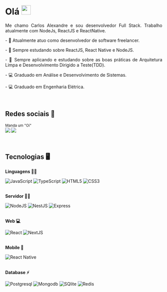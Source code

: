 # Olá <img src="https://raw.githubusercontent.com/kaueMarques/kaueMarques/master/hi.gif" height="30px">
<p align="justify">
  Me chamo Carlos Alexandre e sou desenvolvedor Full Stack. Trabalho atualmente com NodeJs, ReactJS e ReactNative. 
</p>
<p align="justify">
   - 🔭 Atualmente atuo como desenvolvedor de software freelancer.
</p>
<p align="justify">
   - 🌱 Sempre estudando sobre ReactJS, React Native e NodeJS.
</p>
<p align="justify">
   - 🌱 Sempre aplicando e estudando sobre as boas práticas de Arquitetura Limpa e Desenvolvimento Dirigido a Teste(TDD).
</p>
<p align="justify">
   - 💻 Graduado em Análise e Desenvolvimento de Sistemas. 
</p>
<p align="justify">
   - 💻 Graduado em Engenharia Elétrica.
</p>

<br />


## Redes sociais 🔌
<sub>Manda um "Oi" <br>
[<img src="https://img.shields.io/badge/linkedin-%230077B5.svg?&style=for-the-badge&logo=linkedin&logoColor=white&theme=dark" />](https://www.linkedin.com/in/carlosallexandre/) 
[<img src="https://img.shields.io/badge/Gmail-red?&style=for-the-badge&logo=Gmail&logoColor=white&theme=dark&link=mailto:carlos_costarodrigues@outlook'.com">](mailto:carlos_costarodrigues@outlook'.com)   
</sub> 

<br />

## Tecnologias 🖥

<p align="justify">
  
<div>
  
  <strong> Linguagens 👨‍💻 </strong>

  <img alt="JavaScript" src="https://img.shields.io/badge/javascript%20-%23323330.svg?&style=for-the-badge&logo=javascript&logoColor=%23F7DF1E"/>
  <img alt="TypeScript" src="https://img.shields.io/badge/typescript%20-%23007ACC.svg?&style=for-the-badge&logo=typescript&logoColor=white"/>
  <img alt="HTML5" src="https://img.shields.io/badge/html5%20-%23E34F26.svg?&style=for-the-badge&logo=html5&logoColor=white"/>
  <img alt="CSS3" src="https://img.shields.io/badge/css3-2D63DD.svg?&style=for-the-badge&logo=css3&logoColor=white"/>
</div>

<br />

<div>
  
  <strong> Servidor 👨‍🏭 </strong>
  
  <img alt="NodeJS" src="https://img.shields.io/badge/node.js%20-%2343853D.svg?&style=for-the-badge&logo=node.js&logoColor=white"/>
  <img alt="NestJS" src="https://img.shields.io/badge/nestjs%20-%23E0234E.svg?&style=for-the-badge&logo=nestjs&logoColor=white" />
  <img alt="Express" src="https://img.shields.io/badge/express-green.svg?&style=for-the-badge&logo=express&logoColor=white"/>
  
</div>

<br />

<div>
  
  <strong> Web 💻 </strong>

  <img alt="React" src="https://img.shields.io/badge/react%20-%2320232a.svg?&style=for-the-badge&logo=react&logoColor=%2361DAFB"/>
  <img alt="NextJS" src="https://img.shields.io/badge/nextjs%20-%23000000.svg?&style=for-the-badge&logo=next.js&logoColor=white"/>
</div>

<br />

<div>
  
  <strong> Mobile 📱 </strong>
  
  <img alt="React Native" src="https://img.shields.io/badge/React%20Native%20-%2320232a.svg?&style=for-the-badge&logo=react&logoColor=%2361DAFB"/>
</div>

<br />

<div>
  
  <strong> Database ⚡ </strong>

  <img alt="Postgresql" src="https://img.shields.io/badge/postgresql%20-blue.svg?&style=for-the-badge&logo=postgresql&logoColor=white"/>
  <img alt="Mongodb" src="https://img.shields.io/badge/mongodb%20-green.svg?&style=for-the-badge&logo=mongodb&logoColor=white"/>
  <img alt="SQlite" src="https://img.shields.io/badge/sqlite%20-blue.svg?&style=for-the-badge&logo=sqlite&logoColor=white"/>
  <img alt="Redis" src="https://img.shields.io/badge/redis-%23DD0031.svg?&style=for-the-badge&logo=redis&logoColor=white"/>
</div>

<!--
- 👨‍💻 More at [carlosallexandre.dev](https://carlosallexandre.dev)
-->

<!--
**carlosallexandre/carlosallexandre** is a ✨ _special_ ✨ repository because its `README.md` (this file) appears on your GitHub profile.

Here are some ideas to get you started:

- 🔭 I’m currently working on ...
- 🌱 I’m currently learning ...
- 👯 I’m looking to collaborate on ...
- 🤔 I’m looking for help with ...
- 💬 Ask me about ...
- 📫 How to reach me: ...
- 😄 Pronouns: ...
- ⚡ Fun fact: ...
-->
